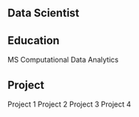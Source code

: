 ## Data Scientist

## Education
MS Computational Data Analytics

## Project
Project 1
Project 2
Project 3
Project 4
